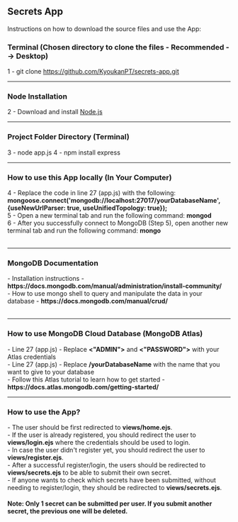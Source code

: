 <h2>Secrets App</h2>

<p>Instructions on how to download the source files and use the App: </p>

<h3>Terminal (Chosen directory to clone the files - Recommended --> Desktop)</h3>

1 - git clone https://github.com/KyoukanPT/secrets-app.git

<hr>

<h3>Node Installation</h3>
 
 2 - Download and install <a href="https://nodejs.org/en/download"> Node.js </a> <br> 

<hr>

<h3>Project Folder Directory (Terminal)</h3>

3 - node app.js
4 - npm install express <br>


<hr>

<h3>How to use this App locally (In Your Computer)</h3>
4 - Replace the code in line 27 (app.js) with the following: <strong>mongoose.connect('mongodb://localhost:27017/yourDatabaseName', {useNewUrlParser: true, useUnifiedTopology: true});<br></strong>
5 - Open a new terminal tab and run the following command: <strong>mongod</strong><br>
6 - After you successfully connect to MongoDB (Step 5), open another new terminal tab and run the following command: <strong>mongo</strong><br><br>

<hr>

<h3>MongoDB Documentation</h3>
- Installation instructions - <strong> https://docs.mongodb.com/manual/administration/install-community/ </strong> <br>
- How to use mongo shell to query and manipulate the data in your database - <strong>https://docs.mongodb.com/manual/crud/</strong><br><br>

<hr>

<h3>How to use MongoDB Cloud Database (MongoDB Atlas)</h3>
- Line 27 (app.js) - Replace <strong><"ADMIN"></strong> and <strong><"PASSWORD"></strong> with your Atlas credentials <br>
- Line 27 (app.js) - Replace <strong>/yourDatabaseName</strong> with the name that you want to give to your database <br>
- Follow this Atlas tutorial to learn how to get started - <strong>https://docs.atlas.mongodb.com/getting-started/</strong> <br>

<hr>

<h3>How to use the App?</h3>
- The user should be first redirected to <strong>views/home.ejs</strong>.<br>
- If the user is already registered, you should redirect the user to <strong>views/login.ejs</strong> where the credentials should be used to login.<br>
- In case the user didn't register yet, you should redirect the user to <strong>views/register.ejs</strong>.<br>
- After a successful register/login, the users should be redirected to <strong>views/secrets.ejs</strong> to be able to submit their own secret.<br>
- If anyone wants to check which secrets have been submitted, without needing to register/login, they should be redirected to <strong>views/secrets.ejs</strong>.<br>
<h4>Note: Only 1 secret can be submitted per user. If you submit another secret, the previous one will be deleted.</h4>

